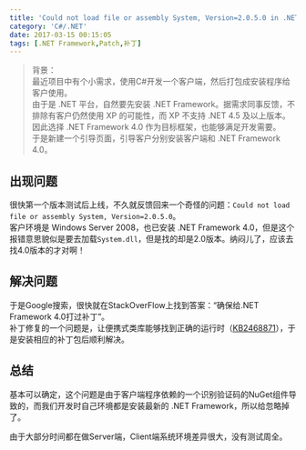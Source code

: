 ```yaml
---
title: 'Could not load file or assembly System, Version=2.0.5.0 in .NET 4'
category: 'C#/.NET'
date: 2017-03-15 00:15:05
tags: [.NET Framework,Patch,补丁]
---
```


>背景：  
最近项目中有个小需求，使用C#开发一个客户端，然后打包成安装程序给客户使用。  
由于是 .NET 平台，自然要先安装 .NET Framework。据需求同事反馈，不排除有客户仍然使用 XP 的可能性，而 XP 不支持 .NET 4.5 及以上版本。因此选择 .NET Framework 4.0 作为目标框架，也能够满足开发需要。  
于是新建一个引导页面，引导客户分别安装客户端和 .NET Framework 4.0。  

## 出现问题
很快第一个版本测试后上线，不久就反馈回来一个奇怪的问题：`Could not load file or assembly System, Version=2.0.5.0`。  
客户环境是 Windows Server 2008，也已安装 .NET Framework 4.0，但是这个报错意思貌似是要去加载`System.dll`，但是找的却是2.0版本。纳闷儿了，应该去找4.0版本的才对啊！  

<!--more-->

## 解决问题
于是Google搜索，很快就在StackOverFlow上找到答案：“确保给.NET Framework 4.0打过补丁”。  
补丁修复的一个问题是，让便携式类库能够找到正确的运行时（[KB2468871][KB2468871_link]），于是安装相应的补丁包后顺利解决。

## 总结
基本可以确定，这个问题是由于客户端程序依赖的一个识别验证码的NuGet组件导致的，而我们开发时自己环境都是安装最新的 .NET Framework，所以给忽略掉了。  

由于大部分时间都在做Server端，Client端系统环境差异很大，没有测试周全。






[KB2468871_link]:http://support.microsoft.com/kb/2468871